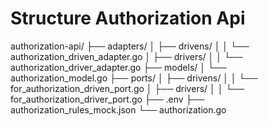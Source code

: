 # Structure Authorization Api

authorization-api/
├── adapters/
│   ├── drivens/
│   │   └── authorization_driven_adapter.go
│   ├── drivers/
│   │   └── authorization_driver_adapter.go
├── models/
│   └── authorization_model.go
├── ports/
│   ├── drivens/
│   │   └── for_authorization_driven_port.go
│   ├── drivers/
│   │   └── for_authorization_driver_port.go
├── .env
├── authorization_rules_mock.json
└── authorization.go
